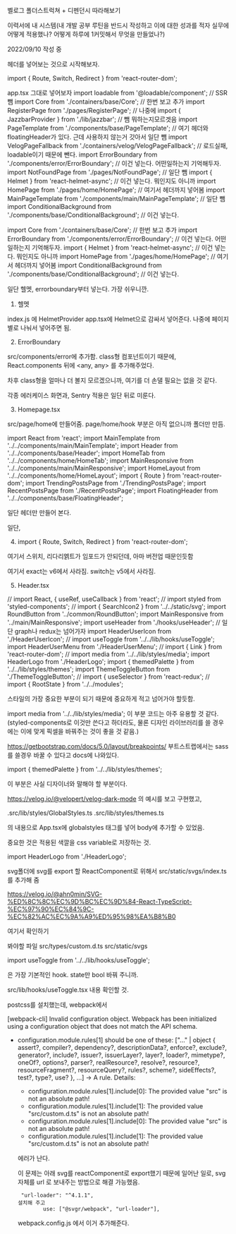 벨로그 폴더스트럭쳐 + 디펜던시 따라해보기

이력서에 내 시스템(내 개발 공부 루틴을 반드시 작성하고 이에 대한 성과를 적자
실무에 어떻게 적용했나? 어떻게 하루에 1커밋해서 무엇을 만들었나?)

2022/09/10 작성 중

헤더를 넣어보는 것으로 시작해보자.

import { Route, Switch, Redirect } from 'react-router-dom';

app.tsx 그대로 넣어보자
import loadable from '@loadable/component'; // SSR 뺌
import Core from './containers/base/Core'; // 한번 보고 추가
import RegisterPage from './pages/RegisterPage'; // 나중에
import { JazzbarProvider } from './lib/jazzbar'; // 뺌 뭐하는지모르겟음
import PageTemplate from './components/base/PageTemplate'; // 여기 헤더와 floatingHeader가 있다. 근데 사용하지 않는거 갓아서 일단 뺌
import VelogPageFallback from './containers/velog/VelogPageFallback'; // 로드실패, loadable이기 때문에 뺀다.
import ErrorBoundary from './components/error/ErrorBoundary'; // 이건 넣는다. 어떤일하는지 기억해두자.
import NotFoundPage from './pages/NotFoundPage'; // 일단 뺌
import { Helmet } from 'react-helmet-async'; // 이건 넣는다. 뭐인지도 아니까
import HomePage from './pages/home/HomePage'; // 여기서 헤더까지 넣어봄
import MainPageTemplate from './components/main/MainPageTemplate'; // 일단 뺌
import ConditionalBackground from './components/base/ConditionalBackground'; // 이건 넣는다.

import Core from './containers/base/Core'; // 한번 보고 추가
import ErrorBoundary from './components/error/ErrorBoundary'; // 이건 넣는다. 어떤일하는지 기억해두자.
import { Helmet } from 'react-helmet-async'; // 이건 넣는다. 뭐인지도 아니까
import HomePage from './pages/home/HomePage'; // 여기서 헤더까지 넣어봄
import ConditionalBackground from './components/base/ConditionalBackground'; // 이건 넣는다.


일단 헬멧, errorboundary부터 넣는다. 가장 쉬우니깐.

1. 헬멧

index.js 에 HelmetProvider
app.tsx에 Helmet으로 감싸서 넣어준다.
나중에 페이지별로 나눠서 넣어주면 됨.

2. ErrorBoundary

src/components/error에 추가함. 
class형 컴포넌트이기 때문에, React.components 뒤에 <any, any> 를 추가해주었다.

차후 class형을 얼마나 더 볼지 모르겠으니까, 여기를 더 손댈 필요는 없을 것 같다.

각종 에러케이스 화면과, Sentry 적용은 일단 뒤로 미룬다.

3. Homepage.tsx

src/page/home에 만들어줌.
page/home/hook 부분은 아직 없으니까 폴더만 만듬.

import React from 'react';
import MainTemplate from '../../components/main/MainTemplate';
import Header from '../../components/base/Header';
import HomeTab from '../../components/home/HomeTab';
import MainResponsive from '../../components/main/MainResponsive';
import HomeLayout from '../../components/home/HomeLayout';
import { Route } from 'react-router-dom';
import TrendingPostsPage from './TrendingPostsPage';
import RecentPostsPage from './RecentPostsPage';
import FloatingHeader from '../../components/base/FloatingHeader';

일단 헤더만 만들어 본다.

일단, 

4. import { Route, Switch, Redirect } from 'react-router-dom';

여기서 스위치, 리다리엙트가 임포드가 안되던데, 아마 버전업 때문인듯함

여기서 exact는 v6에서 사라짐. switch는 v5에서 사라짐.

5. Header.tsx

// import React, { useRef, useCallback } from 'react';
// import styled from 'styled-components';
// import { SearchIcon2 } from '../../static/svg';
import RoundButton from '../common/RoundButton';
import MainResponsive from '../main/MainResponsive';
import useHeader from './hooks/useHeader'; // 일단 graph나 redux는 넘어가자
import HeaderUserIcon from './HeaderUserIcon';
// import useToggle from '../../lib/hooks/useToggle';
import HeaderUserMenu from './HeaderUserMenu';
// import { Link } from 'react-router-dom';
// import media from '../../lib/styles/media';
import HeaderLogo from './HeaderLogo';
import { themedPalette } from '../../lib/styles/themes';
import ThemeToggleButton from './ThemeToggleButton';
// import { useSelector } from 'react-redux';
// import { RootState } from '../../modules';

스타일의 가장 중요한 부분이 되기 때문에 중요하게 적고 넘어가야 할듯함.

import media from '../../lib/styles/media';
이 부분 코드는 아주 유용할 것 같다.(styled-components로 이것만 쓴다고 하더라도, 물론 디자인 라이브러리를 쓸 경우에는 이에 맞게 픽셀을 바꿔주는 것이 좋을 것 같음.)

https://getbootstrap.com/docs/5.0/layout/breakpoints/
부트스트랩에서는 sass를 쓸경우 바꿀 수 있다고 docs에 나와있다.


import { themedPalette } from '../../lib/styles/themes';

이 부분은 사실 디자이너와 말해야 할 부분이다.

https://velog.io/@velopert/velog-dark-mode 의 예시를 보고 구현했고,

.src/lib/styles/GlobalStyles.ts
.src/lib/styles/themes.ts

의 내용으로 App.tsx에 globalstyles 태그를 넣어 body에 추가할 수 있었음.



중요한 것은 적용된 색깔을 css variable로 저장하는 것.



import HeaderLogo from './HeaderLogo';


svg폴더에 svg를 export 할 ReactComponent로 위해서 src/static/svgs/index.ts를 추가해 줌

https://velog.io/@ahn0min/SVG-%ED%8C%8C%EC%9D%BC%EC%9D%84-React-TypeScript-%EC%97%90%EC%84%9C-%EC%82%AC%EC%9A%A9%ED%95%98%EA%B8%B0

여기서 확인하기

봐야할 파일 
src/types/custom.d.ts
src/static/svgs

import useToggle from '../../lib/hooks/useToggle';

은 가장 기본적인 hook. state만 bool 바꿔 주니까.

src/lib/hooks/useToggle.tsx 내용 확인할 것.


postcss를 설치했는데, webpack에서

[webpack-cli] Invalid configuration object. Webpack has been initialized using a configuration object that does not match the API schema.
 - configuration.module.rules[1] should be one of these:
   ["..." | object { assert?, compiler?, dependency?, descriptionData?, enforce?, exclude?, generator?, include?, issuer?, issuerLayer?, layer?, loader?, mimetype?, oneOf?, options?, parser?, realResource?, resolve?, resource?, resourceFragment?, resourceQuery?, rules?, scheme?, sideEffects?, test?, type?, use? }, ...]
   -> A rule.
   Details:
    * configuration.module.rules[1].include[0]: The provided value "src" is not an absolute path!
    * configuration.module.rules[1].include[1]: The provided value "src/custom.d.ts" is not an absolute path!
    * configuration.module.rules[1].include[0]: The provided value "src" is not an absolute path!
    * configuration.module.rules[1].include[1]: The provided value "src/custom.d.ts" is not an absolute path!

    에러가 난다.

    이 문제는 아래 svg를 reactComponent로 export했기 때문에 일어난 일로,
    svg 자체를 url 로 보내주는 방법으로 해결 가능했음.

        "url-loader": "^4.1.1",
       설치해 주고
               use: ["@svgr/webpack", "url-loader"],
     webpack.config.js 에서 이거 추가해준다.

     

